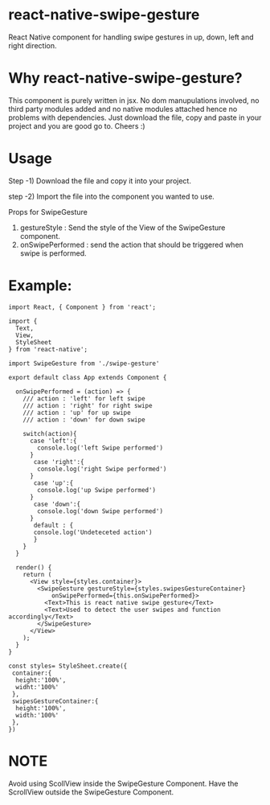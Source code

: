 # react-native-swipe-gesture

React Native component for handling swipe gestures in up, down, left and right direction.

# Why react-native-swipe-gesture?

This component is purely written in jsx. No dom manupulations involved, no third party modules added and no native modules attached hence no problems with dependencies. Just download the file, copy and paste in your project and you are good go to. Cheers :)

# Usage

Step -1) Download the file and copy it into your project.

step -2) Import the file into the component you wanted to use.

 
Props for SwipeGesture
1) gestureStyle : Send the style of the View of the SwipeGesture component.
2) onSwipePerformed : send the action that should be triggered when swipe is performed.

# Example:
```
import React, { Component } from 'react';

import {
  Text,
  View, 
  StyleSheet
} from 'react-native';

import SwipeGesture from './swipe-gesture'

export default class App extends Component {

  onSwipePerformed = (action) => {
    /// action : 'left' for left swipe
    /// action : 'right' for right swipe
    /// action : 'up' for up swipe
    /// action : 'down' for down swipe
    
    switch(action){
      case 'left':{
        console.log('left Swipe performed')
      }
       case 'right':{
        console.log('right Swipe performed')
      }
       case 'up':{
        console.log('up Swipe performed')
      }
       case 'down':{
        console.log('down Swipe performed')
      }
       default : {
       console.log('Undeteceted action')
       }
    }
  }

  render() {
    return (
      <View style={styles.container}>
        <SwipeGesture gestureStyle={styles.swipesGestureContainer} 
            onSwipePerformed={this.onSwipePerformed}>
          <Text>This is react native swipe gesture</Text>
          <Text>Used to detect the user swipes and function accordingly</Text>
        </SwipeGesture>
      </View>
    );
  }
}

const styles= StyleSheet.create({
 container:{
  height:'100%',
  widht:'100%'
 },
 swipesGestureContainer:{
  height:'100%',
  width:'100%'
 },
})

```

# NOTE 
Avoid using ScollView inside the SwipeGesture Component. Have the ScrollView outside the SwipeGesture Component.
